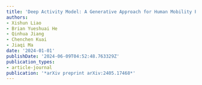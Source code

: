 ```yaml
---
title: 'Deep Activity Model: A Generative Approach for Human Mobility Pattern Synthesis'
authors:
- Xishun Liao
- Brian Yueshuai He
- Qinhua Jiang
- Chenchen Kuai
- Jiaqi Ma
date: '2024-01-01'
publishDate: '2024-06-09T04:52:48.763329Z'
publication_types:
- article-journal
publication: '*arXiv preprint arXiv:2405.17468*'
---
```

